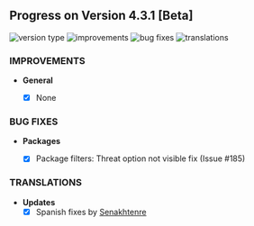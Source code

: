 ## Progress on Version 4.3.1 [Beta]

![version type](https://img.shields.io/badge/version-beta-yellow.svg?style=flat-square)
![improvements](https://img.shields.io/badge/improvements-0-green.svg?style=flat-square)
![bug fixes](https://img.shields.io/badge/bug%20fixes-1-red.svg?style=flat-square)
![translations](https://img.shields.io/badge/translations-1-blue.svg?style=flat-square)

### IMPROVEMENTS
- **General**
	- [x] None


### BUG FIXES
- **Packages**
	- [x] Package filters: Threat option not visible fix (Issue #185)


### TRANSLATIONS
-  **Updates**
	- [x] Spanish fixes by [Senakhtenre](https://github.com/Senakhtenre)
